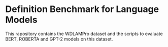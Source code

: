 # Definition Benchmark for Language Models

This rapository contains the WDLAMPro dataset and the scripts to evaluate BERT, ROBERTA and GPT-2 models on this dataset.
